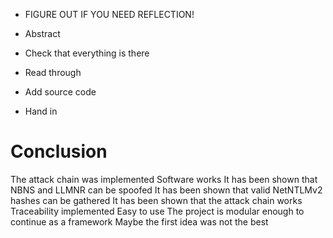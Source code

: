 * FIGURE OUT IF YOU NEED REFLECTION!


* Abstract
* Check that everything is there
* Read through
* Add source code
* Hand in



# Conclusion
The attack chain was implemented
Software works
It has been shown that NBNS and LLMNR can be spoofed
It has been shown that valid NetNTLMv2 hashes can be gathered
It has been shown that the attack chain works
Traceability implemented
Easy to use
The project is modular enough to continue as a framework
Maybe the first idea was not the best